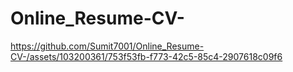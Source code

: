 # Online_Resume-CV-

https://github.com/Sumit7001/Online_Resume-CV-/assets/103200361/753f53fb-f773-42c5-85c4-2907618c09f6

